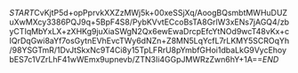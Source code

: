 $START$CvKjtP5d+opPprvkXXZzMWj5k+00xeSSjXq/AoogBQsmbtMWHuDUZuXwMXcy3386PQJ9q+5BpF4S8/PybKVvtECcoBsTA8GrlW3xENs7jAGQ4/zbyCTIqMbYxLX+zXHKg9juXiaSWgN2Qx6ewEwaDrcpEfcYtNOd9wcT48vKx+cIQrDqGwi8aYf7osGytnEVhEvcTWy6dNZn+Z8MN5LqYcfL7rLKMY5SCROqYh/98YSGTmR/1DvJtSkxNc9T4Ci8y15TpLFRrU8pYmbfGHoi1dbaLkG9VycEhoybES7c1VZrLhF41wWEmx9upnevb/ZTN3Ii4GGpJMWRzZwn6hY+1A==$END$